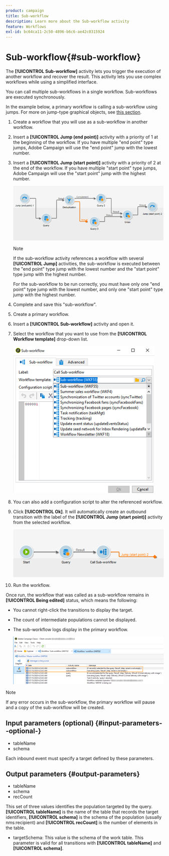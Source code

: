 ```yaml
---
product: campaign
title: Sub-workflow
description: Learn more about the Sub-workflow activity
feature: Workflows
exl-id: bc64ca11-2c50-4896-b6c6-ae42c0315924
---
```

# Sub-workflow{#sub-workflow}



The **[!UICONTROL Sub-workflow]** activity lets you trigger the execution of another workflow and recover the result. This activity lets you use complex workflows while using a simplified interface.

You can call multiple sub-workflows in a single workflow. Sub-workflows are executed synchronously.

In the example below, a primary workflow is calling a sub-workflow using jumps. For more on jump-type graphical objects, see [this section](jump-start-point-and-end-point.md).

1. Create a workflow that you will use as a sub-workflow in another workflow.
1. Insert a **[!UICONTROL Jump (end point)]** activity with a priority of 1 at the beginning of the workflow. If you have multiple "end point" type jumps, Adobe Campaign will use the "end point" jump with the lowest number.
1. Insert a **[!UICONTROL Jump (start point)]** activity with a priority of 2 at the end of the workflow. If you have multiple "start point" type jumps, Adobe Campaign will use the "start point" jump with the highest number.

   ![](assets/subworkflow_jumps.png)

   >[!NOTE]
   >
   >If the sub-workflow activity references a workflow with several **[!UICONTROL Jump]** activities, the sub-workflow is executed between the "end point" type jump with the lowest number and the "start point" type jump with the highest number.
   >
   >For the sub-workflow to be run correctly, you must have only one "end point" type jump with the lowest number, and only one "start point" type jump with the highest number.

1. Complete and save this "sub-workflow".
1. Create a primary workflow.
1. Insert a **[!UICONTROL Sub-workflow]** activity and open it.
1. Select the workflow that you want to use from the **[!UICONTROL Workflow template]** drop-down list.

   ![](assets/subworkflow_selection.png)

1. You can also add a configuration script to alter the referenced workflow.
1. Click **[!UICONTROL Ok]**. It will automatically create an outbound transition with the label of the **[!UICONTROL Jump (start point)]** activity from the selected workflow.

   ![](assets/subworkflow_outbound.png)

1. Run the workflow.

Once run, the workflow that was called as a sub-workflow remains in **[!UICONTROL Being edited]** status, which means the following:

* You cannot right-click the transitions to display the target.
* The count of intermediate populations cannot be displayed.
* The sub-workflow logs display in the primary workflow.

   ![](assets/subworkflow_logs.png)

>[!NOTE]
>
>If any error occurs in the sub-workflow, the primary workflow will pause and a copy of the sub-workflow will be created.

## Input parameters (optional) {#input-parameters--optional-}

* tableName
* schema

Each inbound event must specify a target defined by these parameters.

## Output parameters {#output-parameters}

* tableName
* schema
* recCount

This set of three values identifies the population targeted by the query. **[!UICONTROL tableName]** is the name of the table that records the target identifiers, **[!UICONTROL schema]** is the schema of the population (usually nms:recipient) and **[!UICONTROL recCount]** is the number of elements in the table.

* targetSchema: This value is the schema of the work table. This parameter is valid for all transitions with **[!UICONTROL tableName]** and **[!UICONTROL schema]**.
